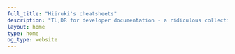 ```yaml
---
full_title: "Hiiruki's cheatsheets"
description: "TL;DR for developer documentation - a ridiculous collection of cheatsheets"
layout: home
type: home
og_type: website
---
```

